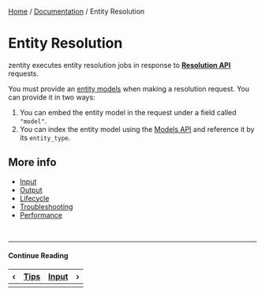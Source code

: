 [Home](/) / [Documentation](/docs) / Entity Resolution


# <a name="entity-resolution">Entity Resolution</a>

zentity executes entity resolution jobs in response to **[Resolution API](/docs/rest-apis/resolution-api)** requests.

You must provide an [entity models](/docs/entity-models) when making a resolution request. You can provide it in two ways:

1. You can embed the entity model in the request under a field called `"model"`.
2. You can index the entity model using the [Models API](/docs/rest-apis/models-api) and reference it by its `entity_type`.


## More info

- [Input](/docs/entity-resolution/input)
- [Output](/docs/entity-resolution/output)
- [Lifecycle](/docs/entity-resolution/lifecycle)
- [Troubleshooting](/docs/entity-resolution/troubleshooting)
- [Performance](/docs/entity-resolution/performance)


&nbsp;

----

#### Continue Reading

|&#8249;|[Tips](/docs/entity-models/tips)|[Input](/docs/entity-resolution/input)|&#8250;|
|:---|:---|---:|---:|
|    |    |    |    |